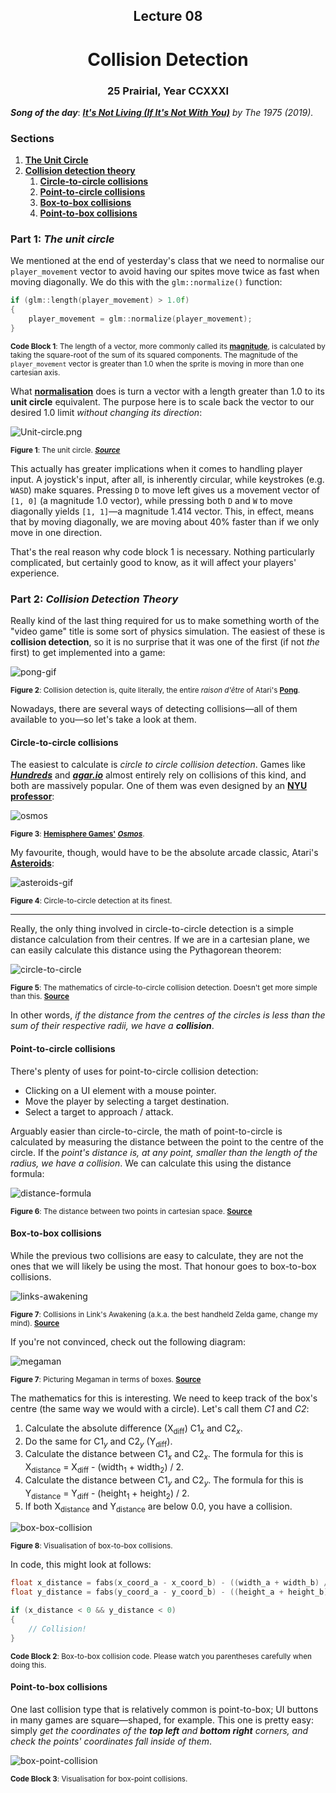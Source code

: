 <h2 align=center>Lecture 08<h2>

<h1 align=center>Collision Detection</h1>

<h3 align=center>25 Prairial, Year CCXXXI</h3>

***Song of the day***: _[**It's Not Living (If It's Not With You)**](https://youtu.be/_G0WKkjgNU4) by The 1975 (2019)._

### Sections

1. [**The Unit Circle**](#part-1-the-unit-circle)
2. [**Collision detection theory**](#part-2-collision-detection-theory)
    1. [**Circle-to-circle collisions**](#circle-to-circle-collisions)
    2. [**Point-to-circle collisions**](#point-to-circle-collisions)
    3. [**Box-to-box collisions**](#box-to-box-collisions)
    4. [**Point-to-box collisions**](#point-to-box-collisions)

### Part 1: _The unit circle_

We mentioned at the end of yesterday's class that we need to normalise our `player_movement` vector to avoid having our spites move twice as fast when moving diagonally. We do this with the `glm::normalize()` function:

```c++
if (glm::length(player_movement) > 1.0f)
{
    player_movement = glm::normalize(player_movement);
}
```

<sub>**Code Block 1**: The length of a vector, more commonly called its [**magnitude**](https://www.cuemath.com/magnitude-of-a-vector-formula/), is calculated by taking the square-root of the sum of its squared components. The magnitude of the `player_movement` vector is greater than 1.0 when the sprite is moving in more than one cartesian axis.</sub>

What [**normalisation**](https://www.freetext.org/Introduction_to_Linear_Algebra/Basic_Vector_Operations/Normalization/) does is turn a vector with a length greater than 1.0 to its **unit circle** equivalent. The purpose here is to scale back the vector to our desired 1.0 limit _without changing its direction_:

![Unit-circle.png](assets/Unit-circle.png)

<sub>**Figure 1**: The unit circle. [***Source***](https://www.mometrix.com/academy/)</sub>

This actually has greater implications when it comes to handling player input. A joystick's input, after all, is inherently circular, while keystrokes (e.g. `WASD`) make squares. Pressing `D` to move left gives us a movement vector of `[1, 0]` (a magnitude 1.0 vector), while pressing both `D` and `W` to move diagonally yields `[1, 1]`—a magnitude 1.414 vector. This, in effect, means that by moving diagonally, we are moving about 40% faster than if we only move in one direction.

That's the real reason why code block 1 is necessary. Nothing particularly complicated, but certainly good to know, as it will affect your players' experience.

### Part 2: _Collision Detection Theory_

Really kind of the last thing required for us to make something worth of the "video game" title is some sort of physics simulation. The easiest of these is **collision detection**, so it is no surprise that it was one of the first (if not _the_ first) to get implemented into a game:

![pong-gif](assets/pong_gif.webp)

<sub>**Figure 2**: Collision detection is, quite literally, the entire _raison d'être_ of Atari's [**Pong**](https://en.wikipedia.org/wiki/Pong).</sub>

Nowadays, there are several ways of detecting collisions—all of them available to you—so let's take a look at them.

#### **Circle-to-circle collisions**

The easiest to calculate is _circle to circle collision detection_. Games like [***Hundreds***](https://en.wikipedia.org/wiki/Hundreds_(video_game)) and [***agar.io***](https://agar.io/) almost entirely rely on collisions of this kind, and both are massively popular. One of them was even designed by an [**NYU professor**](http://www.nealen.net/):

![osmos](assets/osmos.gif)

<sub>**Figure 3**: [**Hemisphere Games'**](http://www.osmos-game.com/) [***Osmos***](https://en.wikipedia.org/wiki/Osmos).</sub>


My favourite, though, would have to be the absolute arcade classic, Atari's [**Asteroids**](https://en.wikipedia.org/wiki/Asteroids_(video_game)):

![asteroids-gif](assets/asteroids_gif.gif)

<sub>**Figure 4**: Circle-to-circle detection at its finest.</sub>

---

Really, the only thing involved in circle-to-circle detection is a simple distance calculation from their centres. If we are in a cartesian plane, we can easily calculate this distance using the Pythagorean theorem:

![circle-to-circle](assets/circle-to-circle.jpg)

<sub>**Figure 5**: The mathematics of circle-to-circle collision detection. Doesn't get more simple than this. [**Source**](https://www.oreilly.com/library/view/opengl-game-development/9781783288199/ch05s03.html)</sub>

In other words, _if the distance from the centres of the circles is less than the sum of their respective radii, we have a **collision**_.

#### **Point-to-circle collisions**

There's plenty of uses for point-to-circle collision detection:

- Clicking on a UI element with a mouse pointer.
- Move the player by selecting a target destination.
- Select a target to approach / attack.

Arguably easier than circle-to-circle, the math of point-to-circle is calculated by measuring the distance between the point to the centre of the circle. If the _point's distance is, at any point, smaller than the length of the radius, we have a collision_. We can calculate this using the distance formula:

![distance-formula](assets/distance_formula.svg)

<sub>**Figure 6**: The distance between two points in cartesian space. [**Source**](https://en.wikipedia.org/wiki/Euclidean_distance#Two_dimensions)</sub>

#### **Box-to-box collisions**

While the previous two collisions are easy to calculate, they are not the ones that we will likely be using the most. That honour goes to box-to-box collisions.

![links-awakening](assets/links-awakening.gif)

<sub>**Figure 7**: Collisions in Link's Awakening (a.k.a. the best handheld Zelda game, change my mind). [**Source**](https://gfycat.com/directleadingcoypu)</sub>

If you're not convinced, check out the following diagram:

![megaman](assets/megaman.png)

<sub>**Figure 7**: Picturing Megaman in terms of boxes. [**Source**](http://www.kilobolt.com/collision-detection-basics)</sub>

The mathematics for this is interesting. We need to keep track of the box's centre (the same way we would with a circle). Let's call them _C1_ and _C2_:

1. Calculate the absolute difference (X<sub>diff</sub>) C1<sub>_x_</sub> and C2<sub>_x_</sub>.
2. Do the same for C1<sub>_y_</sub> and C2<sub>_y_</sub> (Y<sub>diff</sub>).
3. Calculate the distance between C1<sub>_x_</sub> and C2<sub>_x_</sub>. The formula for this is X<sub>distance</sub> = X<sub>diff</sub> - (width<sub>1</sub> + width<sub>2</sub>) / 2.
3. Calculate the distance between C1<sub>_y_</sub> and C2<sub>_y_</sub>. The formula for this is Y<sub>distance</sub> = Y<sub>diff</sub> - (height<sub>1</sub> + height<sub>2</sub>) / 2.
4. If both X<sub>distance</sub> and Y<sub>distance</sub> are below 0.0, you have a collision.

![box-box-collision](assets/box-box-collision.png)

<sub>**Figure 8**: Visualisation of box-to-box collisions.</sub>

In code, this might look at follows:

```c++
float x_distance = fabs(x_coord_a - x_coord_b) - ((width_a + width_b) / 2.0f);
float y_distance = fabs(y_coord_a - y_coord_b) - ((height_a + height_b) / 2.0f);

if (x_distance < 0 && y_distance < 0)
{
    // Collision!
}
```

<sub>**Code Block 2**: Box-to-box collision code. Please watch you parentheses carefully when doing this.</sub>

#### **Point-to-box collisions**

One last collision type that is relatively common is point-to-box; UI buttons in many games are square—shaped, for example. This one is pretty easy: simply _get the coordinates of the **top left** and **bottom right** corners, and check the points' coordinates fall inside of them_.

![box-point-collision](assets/box-point-collision.png)

<sub>**Code Block 3**: Visualisation for box-point collisions.</sub>